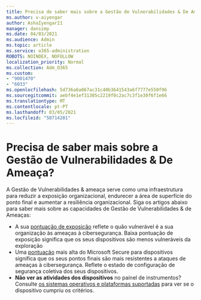 ```yaml
---
title: Precisa de saber mais sobre a Gestão de Vulnerabilidades & De Ameaça?
ms.author: v-aiyengar
author: AshaIyengar21
manager: dansimp
ms.date: 04/03/2021
ms.audience: Admin
ms.topic: article
ms.service: o365-administration
ROBOTS: NOINDEX, NOFOLLOW
localization_priority: Normal
ms.collection: Adm_O365
ms.custom:
- "9001470"
- "6033"
ms.openlocfilehash: 5d736a6a867ac31c40b3641543a6f7777e550f96
ms.sourcegitcommit: aebf4e1ef31305c2219f0c2ac7c3f1e30f6f1e66
ms.translationtype: MT
ms.contentlocale: pt-PT
ms.lasthandoff: 03/05/2021
ms.locfileid: "50714201"
---
```

# <a name="need-to-know-more-on-threat--vulnerability-management"></a>Precisa de saber mais sobre a Gestão de Vulnerabilidades & De Ameaça?

A Gestão de Vulnerabilidades & ameaça serve como uma infraestrutura para reduzir a exposição organizacional, endurecer a área de superfície do ponto final e aumentar a resiliência organizacional. Siga os artigos abaixo para saber mais sobre as capacidades de Gestão de Vulnerabilidades & de Ameaças:

- A sua [pontuação de exposição](https://docs.microsoft.com/windows/security/threat-protection/microsoft-defender-atp/tvm-exposure-score) reflete o quão vulnerável é a sua organização às ameaças à cibersegurança. Baixa pontuação de exposição significa que os seus dispositivos são menos vulneráveis da exploração
- Uma [pontuação](https://docs.microsoft.com/windows/security/threat-protection/microsoft-defender-atp/tvm-microsoft-secure-score-devices) mais alta do Microsoft Secure para dispositivos significa que os seus pontos finais são mais resistentes a ataques de ameaças à cibersegurança. Reflete o estado de configuração de segurança coletiva dos seus dispositivos.
- **Não ver as atividades dos dispositivos** no painel de instrumentos? Consulte [os sistemas operativos e plataformas suportadas](https://docs.microsoft.com/windows/security/threat-protection/microsoft-defender-atp/tvm-supported-os) para ver se o dispositivo cumpriu os critérios.
